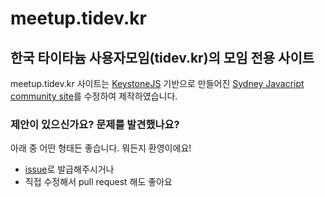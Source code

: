 meetup.tidev.kr
=========

## 한국 타이타늄 사용자모임(tidev.kr)의 모임 전용 사이트

meetup.tidev.kr 사이트는 [KeystoneJS](http://keystonejs.com) 기반으로 만들어진 [Sydney Javacript community site](https://github.com/JedWatson/sydjs-site)를 수정하여 제작하였습니다.

### 제안이 있으신가요? 문제를 발견했나요?
아래 중 어떤 형태든 좋습니다. 뭐든지 환영이에요!

- [issue](https://github.com/yomybaby/tidev-kr-meetup-site/issues)로 발급해주시거나
- 직접 수정해서 pull request 해도 좋아요
